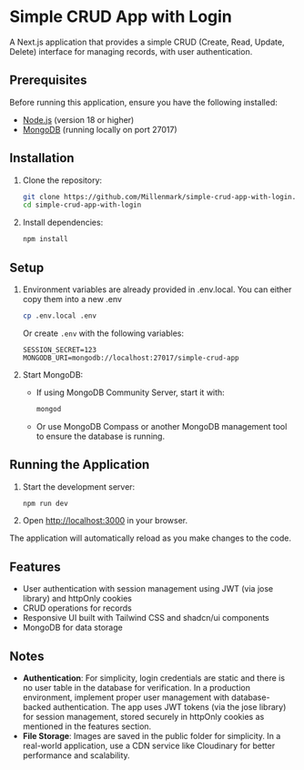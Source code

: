 # Simple CRUD App with Login

A Next.js application that provides a simple CRUD (Create, Read, Update, Delete) interface for managing records, with user authentication.

## Prerequisites

Before running this application, ensure you have the following installed:

- [Node.js](https://nodejs.org/) (version 18 or higher)
- [MongoDB](https://www.mongodb.com/) (running locally on port 27017)

## Installation

1. Clone the repository:

   ```bash
   git clone https://github.com/Millenmark/simple-crud-app-with-login.git
   cd simple-crud-app-with-login
   ```

2. Install dependencies:
   ```bash
   npm install
   ```

## Setup

1. Environment variables are already provided in .env.local. You can either copy them into a new .env

   ```bash
   cp .env.local .env
   ```

   Or create `.env` with the following variables:

   ```
   SESSION_SECRET=123
   MONGODB_URI=mongodb://localhost:27017/simple-crud-app
   ```

2. Start MongoDB:
   - If using MongoDB Community Server, start it with:
     ```bash
     mongod
     ```
   - Or use MongoDB Compass or another MongoDB management tool to ensure the database is running.

## Running the Application

1. Start the development server:

   ```bash
   npm run dev
   ```

2. Open [http://localhost:3000](http://localhost:3000) in your browser.

The application will automatically reload as you make changes to the code.

## Features

- User authentication with session management using JWT (via jose library) and httpOnly cookies
- CRUD operations for records
- Responsive UI built with Tailwind CSS and shadcn/ui components
- MongoDB for data storage

## Notes

- **Authentication**: For simplicity, login credentials are static and there is no user table in the database for verification. In a production environment, implement proper user management with database-backed authentication. The app uses JWT tokens (via the jose library) for session management, stored securely in httpOnly cookies as mentioned in the features section.
- **File Storage**: Images are saved in the public folder for simplicity. In a real-world application, use a CDN service like Cloudinary for better performance and scalability.
